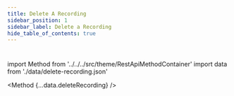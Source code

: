 ```yaml
---
title: Delete A Recording 
sidebar_position: 1
sidebar_label: Delete a Recording
hide_table_of_contents: true
---
```


#

import Method from '../../../src/theme/RestApiMethodContainer'
import data from './data/delete-recording.json'

<Method
{...data.deleteRecording}
/>
